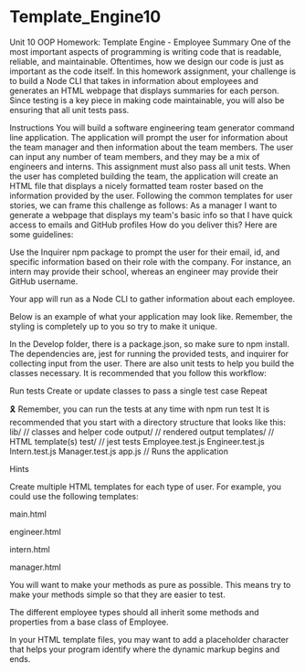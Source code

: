 # Template_Engine10

Unit 10 OOP Homework: Template Engine - Employee Summary One of the most important aspects of programming is writing code that is readable, reliable, and maintainable. Oftentimes, how we design our code is just as important as the code itself. In this homework assignment, your challenge is to build a Node CLI that takes in information about employees and generates an HTML webpage that displays summaries for each person. Since testing is a key piece in making code maintainable, you will also be ensuring that all unit tests pass.

Instructions You will build a software engineering team generator command line application. The application will prompt the user for information about the team manager and then information about the team members. The user can input any number of team members, and they may be a mix of engineers and interns. This assignment must also pass all unit tests. When the user has completed building the team, the application will create an HTML file that displays a nicely formatted team roster based on the information provided by the user. Following the common templates for user stories, we can frame this challenge as follows: As a manager I want to generate a webpage that displays my team's basic info so that I have quick access to emails and GitHub profiles How do you deliver this? Here are some guidelines:

Use the Inquirer npm package to prompt the user for their email, id, and specific information based on their role with the company. For instance, an intern may provide their school, whereas an engineer may provide their GitHub username.

Your app will run as a Node CLI to gather information about each employee.

Below is an example of what your application may look like. Remember, the styling is completely up to you so try to make it unique.

In the Develop folder, there is a package.json, so make sure to npm install. The dependencies are, jest for running the provided tests, and inquirer for collecting input from the user. There are also unit tests to help you build the classes necessary. It is recommended that you follow this workflow:

Run tests Create or update classes to pass a single test case Repeat

🎗 Remember, you can run the tests at any time with npm run test It is recommended that you start with a directory structure that looks like this: lib/ // classes and helper code output/ // rendered output templates/ // HTML template(s) test/ // jest tests Employee.test.js Engineer.test.js Intern.test.js Manager.test.js app.js // Runs the application

Hints

Create multiple HTML templates for each type of user. For example, you could use the following templates:

main.html

engineer.html

intern.html

manager.html

You will want to make your methods as pure as possible. This means try to make your methods simple so that they are easier to test.

The different employee types should all inherit some methods and properties from a base class of Employee.

In your HTML template files, you may want to add a placeholder character that helps your program identify where the dynamic markup begins and ends.
